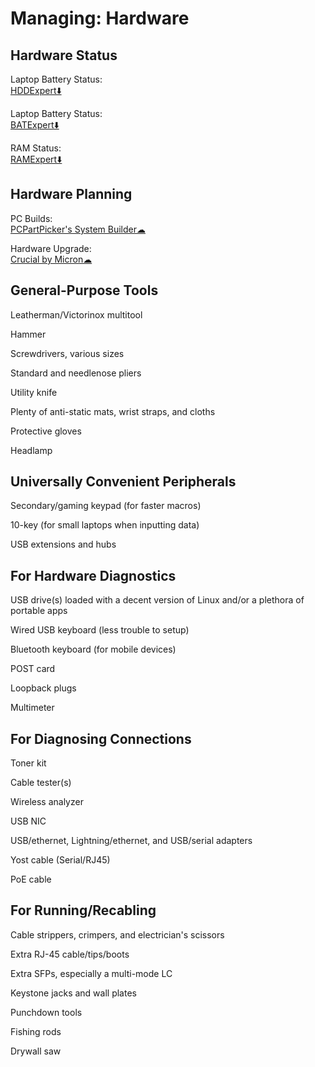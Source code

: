 # Managing: Hardware

## Hardware Status

Laptop Battery Status:  
	[HDDExpert⬇️](https://kcsoftwares.com/?hdde)

Laptop Battery Status:  
	[BATExpert⬇️](https://kcsoftwares.com/?batexpert)

RAM Status:  
	[RAMExpert⬇️](https://kcsoftwares.com/?ramexpert)

## Hardware Planning

PC Builds:  
	[PCPartPicker's System Builder☁](https://pcpartpicker.com/list/)

Hardware Upgrade:  
	[Crucial by Micron☁](https://www.crucial.com/)

## General-Purpose Tools

Leatherman/Victorinox multitool

Hammer

Screwdrivers, various sizes

Standard and needlenose pliers

Utility knife

Plenty of anti-static mats, wrist straps, and cloths

Protective gloves

Headlamp

## Universally Convenient Peripherals

Secondary/gaming keypad (for faster macros)

10-key (for small laptops when inputting data)

USB extensions and hubs

## For Hardware Diagnostics

USB drive(s) loaded with a decent version of Linux and/or a plethora of portable apps

Wired USB keyboard (less trouble to setup)

Bluetooth keyboard (for mobile devices)

POST card

Loopback plugs

Multimeter

## For Diagnosing Connections

Toner kit

Cable tester(s)

Wireless analyzer

USB NIC

USB/ethernet, Lightning/ethernet, and USB/serial adapters

Yost cable (Serial/RJ45)

PoE cable

## For Running/Recabling

Cable strippers, crimpers, and electrician's scissors

Extra RJ-45 cable/tips/boots

Extra SFPs, especially a multi-mode LC

Keystone jacks and wall plates

Punchdown tools

Fishing rods

Drywall saw
